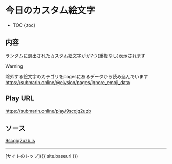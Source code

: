 # 今日のカスタム絵文字

* TOC
{:toc}

## 内容
ランダムに選出されたカスタム絵文字がが7つ(重複なし)表示されます

> [!WARNING]
> 除外する絵文字のカテゴリをpagesにあるデータから読み込んでいます
> https://submarin.online/@elysion/pages/ignore_emoji_data


## Play URL

https://submarin.online/play/9scqjq2uzb

## ソース

[9scqjq2uzb.is](./../../src/submarin/9scqjq2uzb.is)

----

[サイトのトップ]({{ site.baseurl }})
